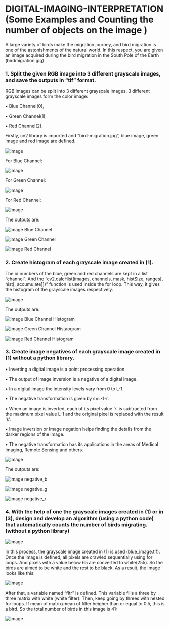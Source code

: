 # DIGITAL-IMAGING-INTERPRETATION (Some Examples and Counting the number of objects on the image )
 A large variety of birds make the migration journey, and bird migration is one of the astonishments of the natural world. In this respect, you are given an image acquired during the bird migration in the South Pole of the Earth (birdmigration.jpg).
 
### 1. Split the given RGB image into 3 different grayscale images, and save the outputs in “tif” format.

RGB images can be split into 3 different grayscale images. 3 different grayscale images form the color image:

• Blue Channel(0),

• Green Channel(1),

• Red Channel(2).

Firstly, cv2 library is imported and “bird-migration.jpg”, blue image, green image and red image are defined.

![image](https://user-images.githubusercontent.com/54437726/194068746-d4caa8b9-3dfa-4f7a-97aa-40a323dfcd15.png)

For Blue Channel:

![image](https://user-images.githubusercontent.com/54437726/194069066-f62857d2-5349-43cd-9a7a-3965ae7b10f9.png)

For Green Channel:

![image](https://user-images.githubusercontent.com/54437726/194069121-6746fc72-f308-41ef-a3aa-a31f7e4493d3.png)

For Red Channel:

![image](https://user-images.githubusercontent.com/54437726/194069158-d10ea548-8206-466a-a4ff-9aa6c167d30f.png)

The outputs are:

![image](https://user-images.githubusercontent.com/54437726/194069277-03908243-f181-4a41-9a4c-5e0453d5452e.png)
Blue Channel

![image](https://user-images.githubusercontent.com/54437726/194069530-b537ccb8-d74b-4050-b289-29d129bed190.png)
Green Channel

![image](https://user-images.githubusercontent.com/54437726/194069586-32f23bd0-e512-45fd-9bcd-861d75a0fba8.png)
Red Channel

### 2. Create histogram of each grayscale image created in (1).

The id numbers of the blue, green and red channels are kept in a list “channel”. And the “cv2.calcHist(images, channels, mask, histSize, ranges[, hist[, accumulate]])” function is used inside the for loop. This way, it gives the histogram of the grayscale images respectively.

![image](https://user-images.githubusercontent.com/54437726/194069903-4dc49441-dbb6-464b-8a48-e76f286d36a1.png)


The outputs are:

![image](https://user-images.githubusercontent.com/54437726/194070009-89916ef3-98dc-45be-a9c9-f46ac260fce3.png)
Blue Channel Histogram

![image](https://user-images.githubusercontent.com/54437726/194070081-1c3d1433-b6b8-4fc6-9e4c-ace128a48133.png)
Green Channel Histaogram

![image](https://user-images.githubusercontent.com/54437726/194070123-df1f5730-5aa5-4fde-8c03-a7b01f45d669.png)
Red Channel Histogram

### 3. Create image negatives of each grayscale image created in (1) without a python library.

• Inverting a digital image is a point processing operation.

• The output of image inversion is a negative of a digital image. 

• In a digital image the intensity levels vary from 0 to L-1. 

• The negative transformation is given by s=L-1-r. 

• When an image is inverted, each of its pixel value ‘r’ is subtracted from the maximum pixel value L-1 and the original pixel is replaced with the result ‘s’. 

• Image inversion or Image negation helps finding the details from the darker regions of the image. 

• The negative transformation has its applications in the areas of Medical Imaging, Remote Sensing and others.

![image](https://user-images.githubusercontent.com/54437726/194070470-274bd39d-e96d-4e91-b389-6539c43c6ae8.png)


The outputs are:

![image](https://user-images.githubusercontent.com/54437726/194070585-a1d9ba66-e2f1-4a1c-8d35-47a3ed773e14.png)
negative_b

![image](https://user-images.githubusercontent.com/54437726/194070640-132b086c-5ed6-4ba4-a1d6-eaa54975a0e3.png)
negative_g

![image](https://user-images.githubusercontent.com/54437726/194070666-b86da577-3380-4b2a-be9a-7758f6358383.png)
negative_r

### 4. With the help of one the grayscale images created in (1) or in (3), design and develop an algorithm (using a python code) that automatically counts the number of birds migrating. (without a python library)

![image](https://user-images.githubusercontent.com/54437726/194071057-0cfb1e21-6f28-45f8-bdd3-dcae4dc5e51c.png)


In this process, the grayscale image created in (1) is used (blue_image.tif). Once the image is defined, all pixels are crawled sequentially using for loops. And pixels with a value below 65 are converted to white(255). So the birds are aimed to be white and the rest to be black. As a result, the image looks like this:

![image](https://user-images.githubusercontent.com/54437726/194071110-56c2c4fa-ad48-4ff5-b2e7-22925984f8b9.png)


After that, a variable named “fltr” is defined. This variable fills a three by three matrix with white (white filter). Then, keep going by threes with nested for loops. If mean of matrix/mean of filter heigher than or equal to 0.5, this is a bird. So the total number of birds in this image is 41:

![image](https://user-images.githubusercontent.com/54437726/194071216-2745d964-5937-4555-b01e-8e1b8c938fde.png)

